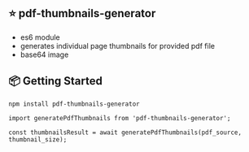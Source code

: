 
## ⭐️ pdf-thumbnails-generator

- es6 module
- generates individual page thumbnails for provided pdf file
- base64 image

## 📦 Getting Started

```
npm install pdf-thumbnails-generator

import generatePdfThumbnails from 'pdf-thumbnails-generator';

const thumbnailsResult = await generatePdfThumbnails(pdf_source, thumbnail_size);
```